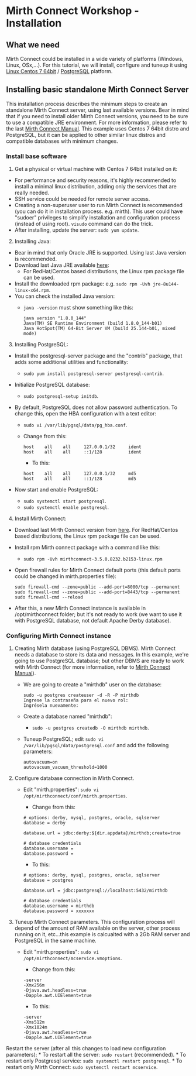 # Mirth Connect Workshop - Installation

## What we need

Mirth Connect could be installed in a wide variety of platforms (Windows, Linux, OSx,...). For this tutorial, we will install, configure and tuneup it using [Linux Centos 7 64bit](https://www.centos.org) / [PostgreSQL](https://www.postgresql.org) platform.

## Installing basic standalone Mirth Connect Server

This installation process describes the minimum steps to create an standalone Mirth Connect server, using last available versions. Bear in mind that if you need to install older Mirth Connect versions, you need to be sure to use a compatible JRE environment. For more information, please refer to the last [Mirth Connect Manual](https://bridge.nextgen.com/media/3244/mirth-data-sheet-mirth-connect-3-4-user-guide.pdf).
This example uses Centos 7 64bit distro and PostgreSQL, but it can be applied to other similar linux distros and compatible databases with minimum changes.

### Install base software

 1. Get a physical or virtual machine with Centos 7 64bit installed on it:
  * For performance and security reasons, it's highly recommended to install a minimal linux distribution, adding only the services that are really needed.
  * SSH service could be needed for remote server access.
  * Creating a non-superuser user to run Mirth Connect is recommended (you can do it in installation process. e.g. mirth). This user could have "sudoer" privileges to simplify installation and configuration process (instead of using root). `visudo` command can do the trick.
  * After installing, update the server: `sudo yum update`.

 2. Installing Java:
  * Bear in mind that only Oracle JRE is supported. Using last Java version is recommended.
  * Download last Java JRE available [here](http://www.oracle.com/technetwork/java/javase/downloads/index.html):
      * For RedHat/Centos based distributions, the Linux rpm package file can be used.
  * Install the downloaded rpm package: e.g. `sudo rpm -Uvh jre-8u144-linux-x64.rpm`.
  * You can check the installed Java version:
      * `java -version` must show something like this:

        ```
        java version "1.8.0_144"
        Java(TM) SE Runtime Environment (build 1.8.0_144-b01)
        Java HotSpot(TM) 64-Bit Server VM (build 25.144-b01, mixed mode)
        ```

 3. Installing PostgreSQL:
  * Install the postgresql-server package and the "contrib" package, that adds some additional utilities and functionality:
      * `sudo yum install postgresql-server postgresql-contrib`.
  * Initialize PostgreSQL database:
      * `sudo postgresql-setup initdb`.
  * By default, PostgreSQL does not allow password authentication. To change this, open the HBA configuration with a text editor:
      * `sudo vi /var/lib/pgsql/data/pg_hba.conf`.
      * Change from this:

        ```
        host    all    all     127.0.0.1/32     ident
        host    all    all     ::1/128          ident
        ```

        * To this:

        ```
        host    all    all     127.0.0.1/32     md5
        host    all    all     ::1/128          md5
        ```

  * Now start and enable PostgreSQL:
      * `sudo systemctl start postgresql`.
      * `sudo systemctl enable postgresql`.

 4. Install Mirth Connect:
  * Download last Mirth Connect version from [here](https://www.mirth.com/Downloads). For RedHat/Centos based distributions, the Linux rpm package file can be used.
  * Install rpm Mirth connect package with a command like this:
      * `sudo rpm -Uvh mirthconnect-3.5.0.8232.b2153-linux.rpm`
  * Open firewall rules for Mirth Connect default ports (this default ports could be changed in mirth.properties file):

      ```
      sudo firewall-cmd --zone=public --add-port=8080/tcp --permanent
      sudo firewall-cmd --zone=public --add-port=8443/tcp --permanent
      sudo firewall-cmd --reload
      ```
  * After this, a new Mirth Connect instance is available in /opt/mirthconnect folder; but it's not ready to work (we want to use it with PostgreSQL database, not default Apache Derby database).

### Configuring Mirth Connect instance

 1. Creating Mirth database (using PostgreSQL DBMS). Mirth Connect needs a database to store its data and messages. In this example, we're going to use PostgreSQL database; but other DBMS are ready to work with Mirth Connect (for more information, refer to [Mirth Connect Manual](https://bridge.nextgen.com/media/3244/mirth-data-sheet-mirth-connect-3-4-user-guide.pdf)).
    * We are going to create a "mirthdb" user on the database:

        ```
        sudo -u postgres createuser -d -R -P mirthdb
        Ingrese la contraseña para el nuevo rol:
        Ingrésela nuevamente:
        ```

    * Create a database named "mirthdb":
        * `sudo -u postgres createdb -O mirthdb mirthdb`.

    * Tuneup PostgreSQL; edit `sudo vi /var/lib/pgsql/data/postgresql.conf` and add the following parameters:

        ```
        autovacuum=on
        autovacuum_vacuum_threshold=1000
        ```

 2. Configure database connection in Mirth Connect.
    * Edit "mirth.properties": `sudo vi /opt/mirthconnect/conf/mirth.properties`.
        * Change from this:

        ```
        # options: derby, mysql, postgres, oracle, sqlserver
        database = derby

        database.url = jdbc:derby:${dir.appdata}/mirthdb;create=true

        # database credentials
        database.username =
        database.password =
        ```

        * To this:

        ```
        # options: derby, mysql, postgres, oracle, sqlserver
        database = postgres

        database.url = jdbc:postgresql://localhost:5432/mirthdb

        # database credentials
        database.username = mirthdb
        database.password = xxxxxxx
        ```
 3. Tuneup Mirth Connect parameters. This configuration process will depend of the amount of RAM available on the server, other process running on it, etc...this example is calcualted with a 2Gb RAM server and PostgreSQL in the same machine.
    * Edit "mirth.properties": `sudo vi /opt/mirthconnect/mcservice.vmoptions`.
        * Change from this:

        ```
        -server
        -Xmx256m
        -Djava.awt.headless=true
        -Dapple.awt.UIElement=true
        ```

        * To this:
        ```
        -server
        -Xms512m
        -Xmx1024m
        -Djava.awt.headless=true
        -Dapple.awt.UIElement=true
        ```

 Restart the server (after all this changes to load new configuration parameters):
    * To restart all the server: `sudo restart` (recommended).
    * To restart only Postgresql service: `sudo systemctl restart postgresql`.
    * To restart only Mirth Connect: `sudo systemctl restart mcservice`.

